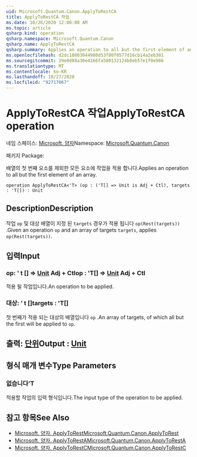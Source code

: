 ```yaml
---
uid: Microsoft.Quantum.Canon.ApplyToRestCA
title: ApplyToRestCA 작업
ms.date: 10/26/2020 12:00:00 AM
ms.topic: article
qsharp.kind: operation
qsharp.namespace: Microsoft.Quantum.Canon
qsharp.name: ApplyToRestCA
qsharp.summary: Applies an operation to all but the first element of an array.
ms.openlocfilehash: d2dc10803044980d53f80f0577d16cb14a2eb301
ms.sourcegitcommit: 29e0d88a30e4166fa580132124b0eb57e1f0e986
ms.translationtype: MT
ms.contentlocale: ko-KR
ms.lasthandoff: 10/27/2020
ms.locfileid: "92717067"
---
```

# <a name="applytorestca-operation"></a><span data-ttu-id="f2ce2-102">ApplyToRestCA 작업</span><span class="sxs-lookup"><span data-stu-id="f2ce2-102">ApplyToRestCA operation</span></span>

<span data-ttu-id="f2ce2-103">네임 스페이스: [Microsoft. 양자](xref:Microsoft.Quantum.Canon)</span><span class="sxs-lookup"><span data-stu-id="f2ce2-103">Namespace: [Microsoft.Quantum.Canon](xref:Microsoft.Quantum.Canon)</span></span>

<span data-ttu-id="f2ce2-104">패키지 [](https://nuget.org/packages/)</span><span class="sxs-lookup"><span data-stu-id="f2ce2-104">Package: [](https://nuget.org/packages/)</span></span>


<span data-ttu-id="f2ce2-105">배열의 첫 번째 요소를 제외한 모든 요소에 작업을 적용 합니다.</span><span class="sxs-lookup"><span data-stu-id="f2ce2-105">Applies an operation to all but the first element of an array.</span></span>

```qsharp
operation ApplyToRestCA<'T> (op : ('T[] => Unit is Adj + Ctl), targets : 'T[]) : Unit
```


## <a name="description"></a><span data-ttu-id="f2ce2-106">Description</span><span class="sxs-lookup"><span data-stu-id="f2ce2-106">Description</span></span>

<span data-ttu-id="f2ce2-107">작업 `op` 및 대상 배열이 지정 된 `targets` 경우가 적용 됩니다 `op(Rest(targets))` .</span><span class="sxs-lookup"><span data-stu-id="f2ce2-107">Given an operation `op` and an array of targets `targets`, applies `op(Rest(targets))`.</span></span>

## <a name="input"></a><span data-ttu-id="f2ce2-108">입력</span><span class="sxs-lookup"><span data-stu-id="f2ce2-108">Input</span></span>

### <a name="op--t--unit-adj--ctl"></a><span data-ttu-id="f2ce2-109">op: ' t [] => [Unit](xref:microsoft.quantum.lang-ref.unit) Adj + Ctl</span><span class="sxs-lookup"><span data-stu-id="f2ce2-109">op : 'T[] => [Unit](xref:microsoft.quantum.lang-ref.unit) Adj + Ctl</span></span>

<span data-ttu-id="f2ce2-110">적용 될 작업입니다.</span><span class="sxs-lookup"><span data-stu-id="f2ce2-110">An operation to be applied.</span></span>


### <a name="targets--t"></a><span data-ttu-id="f2ce2-111">대상: ' t []</span><span class="sxs-lookup"><span data-stu-id="f2ce2-111">targets : 'T[]</span></span>

<span data-ttu-id="f2ce2-112">첫 번째가 적용 되는 대상의 배열입니다 `op` .</span><span class="sxs-lookup"><span data-stu-id="f2ce2-112">An array of targets, of which all but the first will be applied to `op`.</span></span>



## <a name="output--unit"></a><span data-ttu-id="f2ce2-113">출력: [단위](xref:microsoft.quantum.lang-ref.unit)</span><span class="sxs-lookup"><span data-stu-id="f2ce2-113">Output : [Unit](xref:microsoft.quantum.lang-ref.unit)</span></span>



## <a name="type-parameters"></a><span data-ttu-id="f2ce2-114">형식 매개 변수</span><span class="sxs-lookup"><span data-stu-id="f2ce2-114">Type Parameters</span></span>

### <a name="t"></a><span data-ttu-id="f2ce2-115">없습니다</span><span class="sxs-lookup"><span data-stu-id="f2ce2-115">'T</span></span>

<span data-ttu-id="f2ce2-116">적용할 작업의 입력 형식입니다.</span><span class="sxs-lookup"><span data-stu-id="f2ce2-116">The input type of the operation to be applied.</span></span>

## <a name="see-also"></a><span data-ttu-id="f2ce2-117">참고 항목</span><span class="sxs-lookup"><span data-stu-id="f2ce2-117">See Also</span></span>

- [<span data-ttu-id="f2ce2-118">Microsoft. 양자. ApplyToRest</span><span class="sxs-lookup"><span data-stu-id="f2ce2-118">Microsoft.Quantum.Canon.ApplyToRest</span></span>](xref:Microsoft.Quantum.Canon.ApplyToRest)
- [<span data-ttu-id="f2ce2-119">Microsoft. 양자. ApplyToRestA</span><span class="sxs-lookup"><span data-stu-id="f2ce2-119">Microsoft.Quantum.Canon.ApplyToRestA</span></span>](xref:Microsoft.Quantum.Canon.ApplyToRestA)
- [<span data-ttu-id="f2ce2-120">Microsoft. 양자. ApplyToRestC</span><span class="sxs-lookup"><span data-stu-id="f2ce2-120">Microsoft.Quantum.Canon.ApplyToRestC</span></span>](xref:Microsoft.Quantum.Canon.ApplyToRestC)